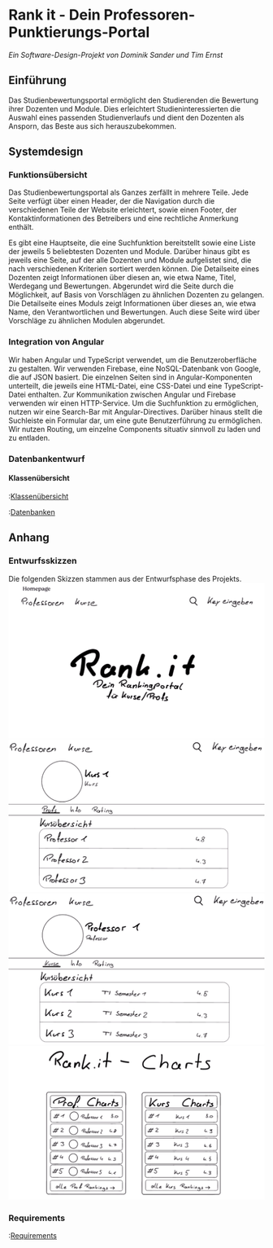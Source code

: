 # Rank it - Dein Professoren-Punktierungs-Portal
_Ein Software-Design-Projekt von Dominik Sander und Tim Ernst_

## Einführung
Das Studienbewertungsportal ermöglicht den Studierenden die Bewertung ihrer Dozenten und Module.
Dies erleichtert Studieninteressierten die Auswahl eines passenden Studienverlaufs
und dient den Dozenten als Ansporn, das Beste aus sich herauszubekommen.

## Systemdesign

### Funktionsübersicht
Das Studienbewertungsportal als Ganzes zerfällt in mehrere Teile.
Jede Seite verfügt über einen Header, der die Navigation durch die verschiedenen Teile der Website erleichtert,
sowie einen Footer, der Kontaktinformationen des Betreibers und eine rechtliche Anmerkung enthält.

Es gibt eine Hauptseite, die eine Suchfunktion bereitstellt sowie eine Liste der jeweils 5 beliebtesten Dozenten und Module.
Darüber hinaus gibt es jeweils eine Seite, auf der alle Dozenten und Module aufgelistet sind, die nach verschiedenen Kriterien sortiert werden können.
Die Detailseite eines Dozenten zeigt Informationen über diesen an, wie etwa Name, Titel, Werdegang und Bewertungen.
Abgerundet wird die Seite durch die Möglichkeit, auf Basis von Vorschlägen zu ähnlichen Dozenten zu gelangen.
Die Detailseite eines Moduls zeigt Informationen über dieses an, wie etwa Name, den Verantwortlichen und Bewertungen.
Auch diese Seite wird über Vorschläge zu ähnlichen Modulen abgerundet.

### Integration von Angular
Wir haben Angular und TypeScript verwendet, um die Benutzeroberfläche zu gestalten.
Wir verwenden Firebase, eine NoSQL-Datenbank von Google, die auf JSON basiert.
Die einzelnen Seiten sind in Angular-Komponenten unterteilt, die jeweils eine HTML-Datei, eine CSS-Datei und eine TypeScript-Datei enthalten.
Zur Kommunikation zwischen Angular und Firebase verwenden wir einen HTTP-Service.
Um die Suchfunktion zu ermöglichen, nutzen wir eine Search-Bar mit Angular-Directives.
Darüber hinaus stellt die Suchleiste ein Formular dar, um eine gute Benutzerführung zu ermöglichen.
Wir nutzen Routing, um einzelne Components situativ sinnvoll zu laden und zu entladen.

### Datenbankentwurf

#### Klassenübersicht

:[Klassenübersicht](./database_classes.mermaid.md)

:[Datenbanken](./datenbanken.md)

## Anhang

### Entwurfsskizzen
Die folgenden Skizzen stammen aus der Entwurfsphase des Projekts.
![Kurs-Skizze](titel_skizze.png)
![Kurs-Skizze](kurs_skizze.png)
![Kurs-Skizze](professor_skizze.png)
![Kurs-Skizze](charts_skizze.png)

### Requirements
:[Requirements](./rank_it_requirements.md)
